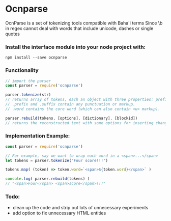 # Ocnparse
OcnParse is a set of tokenizing tools compatible with Baha'i terms
Since \b in regex cannot deal with words that include unicode, dashes or single quotes 

### Install the interface module into your node project with:
```
npm install --save ocnparse
```

### Functionality
``` Javascript
// import the parser 
const parser = require('ocnparse')  

parser.tokenize(str)
// returns array of tokens, each an object with three properties: prefix, word and suffix. 
// .prefix and .suffix contain any punctuation or markup. 
// .word contains the core word (which can also contain <u> markup).

parser.rebuild(tokens, [options], [dictionary], [blockid])
// returns the reconstructed text with some options for inserting changes
```



### Implementation Example:
```Javascript
const parser = require('ocnparse')  

// For example, say we want to wrap each word in a <span>...</span>
let tokens = parser.tokenize("Four score!!!") 

tokens.map( (token) => token.word=`<span>${token.word}</span>` )

console.log( parser.rebuild(tokens) )
// "<span>Four</span> <span>score</span>!!!"
```

### Todo:
* clean up the code and strip out lots of unnecessary experiments 
* add option to fix unnecessary HTML entities
